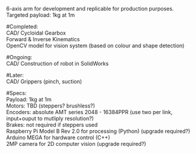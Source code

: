 6-axis arm for development and replicable for production purposes.  
Targeted payload: 1kg at 1m

#Completed:  
CAD/ Cycloidal Gearbox  
Forward & Inverse Kinematics  
OpenCV model for vision system (based on colour and shape detection)  

#Ongoing:  
CAD/ Construction of robot in SolidWorks  

#Later:  
CAD/ Grippers (pinch, suction)  

#Specs:  
Payload: 1kg at 1m  
Motors: TBD (steppers? brushless?)  
Encoders: absolute AMT series 2048 - 16384PPR (use two per link, input+ouput to mutliply resolution?)  
Brakes: not required if steppers used  
Raspberry Pi Model B Rev 2.0 for processing (Python) (upgrade required?)  
Arduino MEGA for hardware control (C++)  
2MP camera for 2D computer vision (upgrade required?)  
